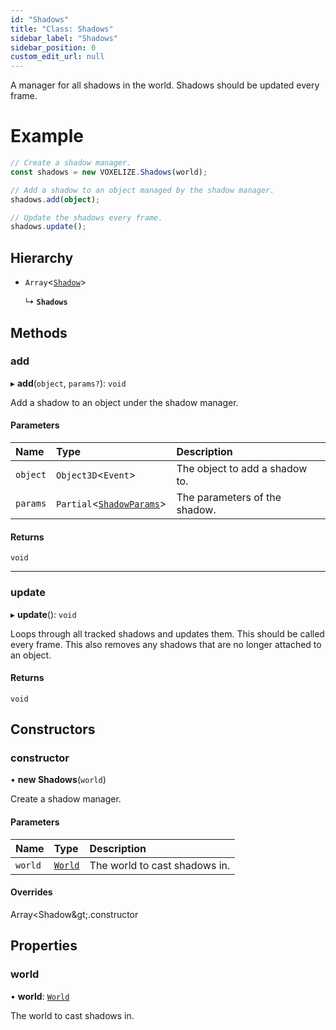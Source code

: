 ```yaml
---
id: "Shadows"
title: "Class: Shadows"
sidebar_label: "Shadows"
sidebar_position: 0
custom_edit_url: null
---
```


A manager for all shadows in the world. Shadows should be updated every frame.

# Example
```ts
// Create a shadow manager.
const shadows = new VOXELIZE.Shadows(world);

// Add a shadow to an object managed by the shadow manager.
shadows.add(object);

// Update the shadows every frame.
shadows.update();
```

## Hierarchy

- `Array`<[`Shadow`](Shadow.md)\>

  ↳ **`Shadows`**

## Methods

### add

▸ **add**(`object`, `params?`): `void`

Add a shadow to an object under the shadow manager.

#### Parameters

| Name | Type | Description |
| :------ | :------ | :------ |
| `object` | `Object3D`<`Event`\> | The object to add a shadow to. |
| `params` | `Partial`<[`ShadowParams`](../modules.md#shadowparams-38)\> | The parameters of the shadow. |

#### Returns

`void`

___

### update

▸ **update**(): `void`

Loops through all tracked shadows and updates them. This should be called every frame.
This also removes any shadows that are no longer attached to an object.

#### Returns

`void`

## Constructors

### constructor

• **new Shadows**(`world`)

Create a shadow manager.

#### Parameters

| Name | Type | Description |
| :------ | :------ | :------ |
| `world` | [`World`](World.md) | The world to cast shadows in. |

#### Overrides

Array&lt;Shadow\&gt;.constructor

## Properties

### world

• **world**: [`World`](World.md)

The world to cast shadows in.
